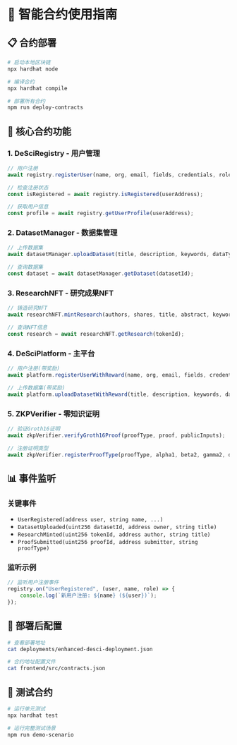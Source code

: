 # 🔗 智能合约使用指南

## 📋 **合约部署**

```bash
# 启动本地区块链
npx hardhat node

# 编译合约
npx hardhat compile

# 部署所有合约
npm run deploy-contracts
```

## 🔧 **核心合约功能**

### 1. DeSciRegistry - 用户管理
```javascript
// 用户注册
await registry.registerUser(name, org, email, fields, credentials, role);

// 检查注册状态
const isRegistered = await registry.isRegistered(userAddress);

// 获取用户信息
const profile = await registry.getUserProfile(userAddress);
```

### 2. DatasetManager - 数据集管理
```javascript
// 上传数据集
await datasetManager.uploadDataset(title, description, keywords, dataType, size, ipfsHash, metadataHash, zkpProof, accessType, price);

// 查询数据集
const dataset = await datasetManager.getDataset(datasetId);
```

### 3. ResearchNFT - 研究成果NFT
```javascript
// 铸造研究NFT
await researchNFT.mintResearch(authors, shares, title, abstract, keywords, fields, pubType, contentHash, metadataHash, isOpenAccess, price, tokenURI);

// 查询NFT信息
const research = await researchNFT.getResearch(tokenId);
```

### 4. DeSciPlatform - 主平台
```javascript
// 用户注册(带奖励)
await platform.registerUserWithReward(name, org, email, fields, credentials, role);

// 上传数据集(带奖励)
await platform.uploadDatasetWithReward(title, description, keywords, dataType, size, ipfsHash, metadataHash, zkpProof, accessType, price);
```

### 5. ZKPVerifier - 零知识证明
```javascript
// 验证Groth16证明
await zkpVerifier.verifyGroth16Proof(proofType, proof, publicInputs);

// 注册证明类型
await zkpVerifier.registerProofType(proofType, alpha1, beta2, gamma2, delta2, ic);
```

## 📊 **事件监听**

### 关键事件
- `UserRegistered(address user, string name, ...)`
- `DatasetUploaded(uint256 datasetId, address owner, string title)`  
- `ResearchMinted(uint256 tokenId, address author, string title)`
- `ProofSubmitted(uint256 proofId, address submitter, string proofType)`

### 监听示例
```javascript
// 监听用户注册事件
registry.on("UserRegistered", (user, name, role) => {
    console.log(`新用户注册: ${name} (${user})`);
});
```

## 🔧 **部署后配置**

```bash
# 查看部署地址
cat deployments/enhanced-desci-deployment.json

# 合约地址配置文件
cat frontend/src/contracts.json
```

## 🧪 **测试合约**

```bash
# 运行单元测试
npx hardhat test

# 运行完整测试场景
npm run demo-scenario
``` 